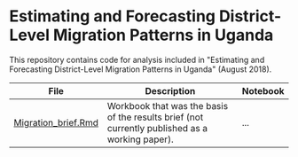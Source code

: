 # Estimating and Forecasting District-Level Migration Patterns in Uganda
This repository contains code for analysis included in "Estimating and Forecasting District-Level Migration Patterns in Uganda" (August 2018).

| File | Description | Notebook
| ------------- | ------------- | ------------- |
| [Migration_brief.Rmd](Migration_brief.Rmd) | Workbook that was the basis of the results brief (not currently published as a working paper). | ... | 
